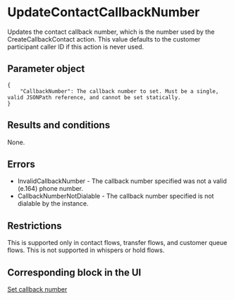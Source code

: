 # UpdateContactCallbackNumber<a name="contact-actions-updatecontactcallbacknumber"></a>

Updates the contact callback number, which is the number used by the CreateCallbackContact action\. This value defaults to the customer participant caller ID if this action is never used\. 

## Parameter object<a name="updatecontactcallbacknumber-parameter"></a>

```
{
    "CallbackNumber": The callback number to set. Must be a single, valid JSONPath reference, and cannot be set statically. 
}
```

## Results and conditions<a name="updatecontactcallbacknumber-results"></a>

None\.

## Errors<a name="updatecontactcallbacknumber-errors"></a>
+ InvalidCallbackNumber \- The callback number specified was not a valid \(e\.164\) phone number\.
+ CallbackNumberNotDialable \- The callback number specified is not dialable by the instance\.

## Restrictions<a name="updatecontactcallbacknumber-restrictions"></a>

This is supported only in contact flows, transfer flows, and customer queue flows\. This is not supported in whispers or hold flows\. 

## Corresponding block in the UI<a name="updatecontactcallbacknumber-ui"></a>

[Set callback number](set-callback-number.md)